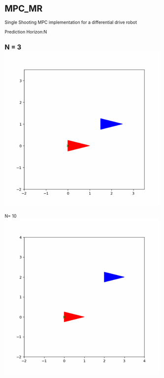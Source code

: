 # MPC_MR
 
 Single Shooting MPC implementation for a differential drive robot

Prediction Horizon:N

N = 3
![](https://github.com/dheerubhai-101/MPC_MR/blob/main/animation1671297388.5643501.gif)
-----

N= 10
![](https://github.com/dheerubhai-101/MPC_MR/blob/main/animation1671377634.2273328.gif)
